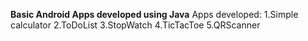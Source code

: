 **Basic Android Apps developed using Java**
Apps developed:
1.Simple calculator
2.ToDoList
3.StopWatch
4.TicTacToe
5.QRScanner
